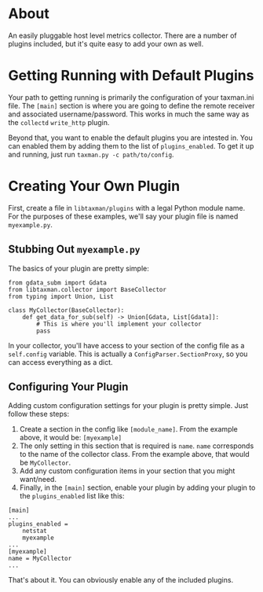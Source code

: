 # About
An easily pluggable host level metrics collector.  There are a number of plugins included, but it's quite easy to add your own as well.

# Getting Running with Default Plugins
Your path to getting running is primarily the configuration of your taxman.ini file.  The `[main]` section is where you are going to define the remote receiver and associated username/password.  This works in much the same way as the `collectd` `write_http` plugin.

Beyond that, you want to enable the default plugins you are intested in.  You can enabled them by adding them to the list of `plugins_enabled`.  To get it up and running, just run `taxman.py -c path/to/config`.

# Creating Your Own Plugin
First, create a file in `libtaxman/plugins` with a legal Python module name.  For the purposes of these examples, we'll say your plugin file is named `myexample.py`.

## Stubbing Out `myexample.py`
The basics of your plugin are pretty simple:

```
from gdata_subm import Gdata
from libtaxman.collector import BaseCollector
from typing import Union, List

class MyCollector(BaseCollector):
    def get_data_for_sub(self) -> Union[Gdata, List[Gdata]]:
        # This is where you'll implement your collector
        pass
```

In your collector, you'll have access to your section of the config file as a `self.config` variable.  This is actually a `ConfigParser.SectionProxy`, so you can access everything as a dict.

## Configuring Your Plugin
Adding custom configuration settings for your plugin is pretty simple.  Just follow these steps:

1.  Create a section in the config like `[module_name]`.  From the example above, it would be: `[myexample]`
2.  The only setting in this section that is required is `name`.  `name` corresponds to the name of the collector class.  From the example above, that would be `MyCollector`.
3.  Add any custom configuration items in your section that you might want/need.
4.  Finally, in the `[main]` section, enable your plugin by adding your plugin to the `plugins_enabled` list like this:

```
[main]
...
plugins_enabled =
    netstat
    myexample
...
[myexample]
name = MyCollector
...
```

That's about it.  You can obviously enable any of the included plugins.
